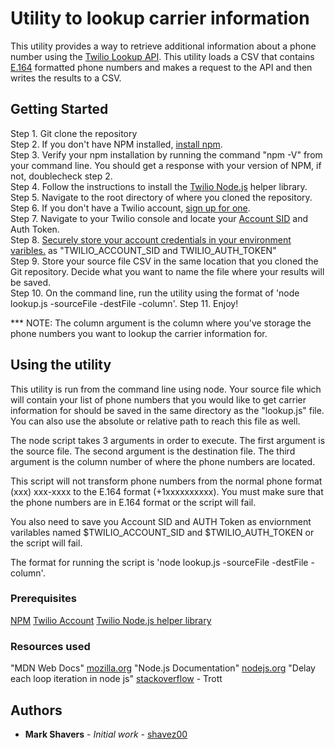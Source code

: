 # Utility to lookup carrier information

This utility provides a way to retrieve additional information about a phone number using the [Twilio Lookup API](https://www.twilio.com/docs/lookup/api).  This utility loads a CSV that contains [E.164](https://en.wikipedia.org/wiki/E.164) formatted phone numbers and makes a request to the API and then writes the results to a CSV.

## Getting Started

Step 1.  Git clone the repository</br>
Step 2.  If you don't have NPM installed, [install npm](https://www.npmjs.com/get-npm).</br>
Step 3.  Verify your npm installation by running the command "npm -V" from your command line.  You should get a response with your version of NPM, if not, doublecheck step 2.</br>
Step 4.  Follow the instructions to install the [Twilio Node.js](https://www.twilio.com/docs/libraries/node) helper library.</br>
Step 5.  Navigate to the root directory of where you cloned the repository.</br>
Step 6.  If you don't have a Twilio account, [sign up for one](https://www.twilio.com/try-twilio).</br>
Step 7.  Navigate to your Twilio console and locate your [Account SID](https://support.twilio.com/hc/en-us/articles/223136607-What-is-an-Application-SID-) and Auth Token.</br>
Step 8.  [Securely store your account credentials in your environment varibles.](https://www.twilio.com/blog/2017/01/how-to-set-environment-variables.html) as "TWILIO_ACCOUNT_SID and TWILIO_AUTH_TOKEN"</br>
Step 9.  Store your source file CSV in the same location that you cloned the Git repository.  Decide what you want to name the file where your results will be saved.</br>
Step 10.  On the command line, run the utility using the format of 'node lookup.js -sourceFile -destFile -column'.
Step 11.  Enjoy!

*** NOTE: The column argument is the column where you've storage the phone numbers you want to lookup the carrier information for.

## Using the utility

This utility is run from the command line using node.  Your source file which will contain your list of phone numbers that you would like to get carrier information for should be saved in the same directory as the "lookup.js" file.  You can also use the absolute or relative path to reach this file as well.

The node script takes 3 arguments in order to execute.  The first argument is the source file.  The second argument is the destination file.  The third argument is the column number of where the phone numbers are located.

This script will not transform phone numbers from the normal phone format (xxx) xxx-xxxx to the E.164 format (+1xxxxxxxxxx).  You must make sure that the phone numbers are in E.164 format or the script will fail.

You also need to save you Account SID and AUTH Token as enviornment varilables named $TWILIO_ACCOUNT_SID and $TWILIO_AUTH_TOKEN or the script will fail.

The format for running the script is 'node lookup.js -sourceFile -destFile -column'.

### Prerequisites

[NPM](https://www.npmjs.com/)
[Twilio Account](https://www.twilio.com/login)
[Twilio Node.js helper library](https://www.twilio.com/docs/libraries)

### Resources used

"MDN Web Docs" [mozilla.org](https://developer.mozilla.org/en-US/docs/Web/JavaScript/Reference)
"Node.js Documentation" [nodejs.org](https://developer.mozilla.org/en-US/docs/Web/JavaScript/Reference)
"Delay each loop iteration in node js" [stackoverflow](https://stackoverflow.com/questions/30514584/delay-each-loop-iteration-in-node-js-async) - Trott

## Authors

* **Mark Shavers** - *Initial work* - [shavez00](https://github.com/shavez00)
